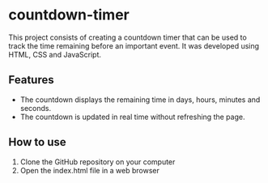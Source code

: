 # countdown-timer
This project consists of creating a countdown timer that can be used to track the time remaining before an important event. It was developed using HTML, CSS and JavaScript.

## Features
- The countdown displays the remaining time in days, hours, minutes and seconds.
- The countdown is updated in real time without refreshing the page.

## How to use
1. Clone the GitHub repository on your computer
2. Open the index.html file in a web browser
